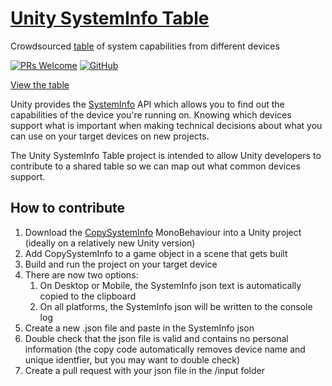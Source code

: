 # [Unity SystemInfo Table](https://mvi.github.io/UnitySystemInfoTable/)

Crowdsourced [table](https://mvi.github.io/UnitySystemInfoTable/) of system capabilities from different devices

[![PRs Welcome](https://img.shields.io/badge/PRs-welcome-blue.svg)](http://makeapullrequest.com) [![GitHub](https://img.shields.io/github/license/mvi/UnitySystemInfoTable)](https://github.com/mvi/UnitySystemInfoTable/blob/master/LICENSE)

[View the table](https://mvi.github.io/UnitySystemInfoTable/)

Unity provides the [SystemInfo](https://docs.unity3d.com/ScriptReference/SystemInfo.html) API which allows you to find out the capabilities of the device you're running on. Knowing which devices support what is important when making technical decisions about what you can use on your target devices on new projects.

The Unity SystemInfo Table project is intended to allow Unity developers to contribute to a shared table so we can map out what common devices support.

## How to contribute

1. Download the [CopySystemInfo](https://github.com/mvi/UnitySystemInfoTable/blob/main/CopySystemInfo.cs) MonoBehaviour into a Unity project (ideally on a relatively new Unity version)
2. Add CopySystemInfo to a game object in a scene that gets built
3. Build and run the project on your target device
4. There are now two options:
    1. On Desktop or Mobile, the SystemInfo json text is automatically copied to the clipboard
    2. On all platforms, the SystemInfo json will be written to the console log
5. Create a new .json file and paste in the SystemInfo json
6. Double check that the json file is valid and contains no personal information (the copy code automatically removes device name and unique identfier, but you may want to double check)
7. Create a pull request with your json file in the /input folder
